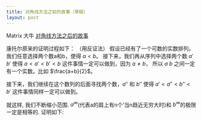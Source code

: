 ```yaml
---
title: 对角线方法之前的故事（草稿）
layout: post
---
```


Matrix 大牛
[对角线方法之后的故事](http://www.matrix67.com/blog/archives/4812)

康托尔原来的证明过程如下：
（用反证法）
假设已经有了一个可数的实数排列。
我们任意选择两个数a和b，使得 $a<b$。
接下来，我们再从序列中选择两个数 $a'$ $b'$
使得 $a<a'<b'<b$
这件事情一定可以做到，因为 $a \neq b$，
所以 $a$ $b$ 之间一定有一个实数。比如 $\frac{a+b}{2}$。

接下来，我们继续在这个数列的后面寻找两个数，$a''$ 和 $b''$ 使得
$a'<a''<b''<b'$
这件事情同样一定可以做到。

就这样, 我们不断缩小范围. $a^\infty$(代表a的肩上有n个$’$当n趋近无穷大时)和
$b^\infty$的极限一定是相等的. 证明如下:

